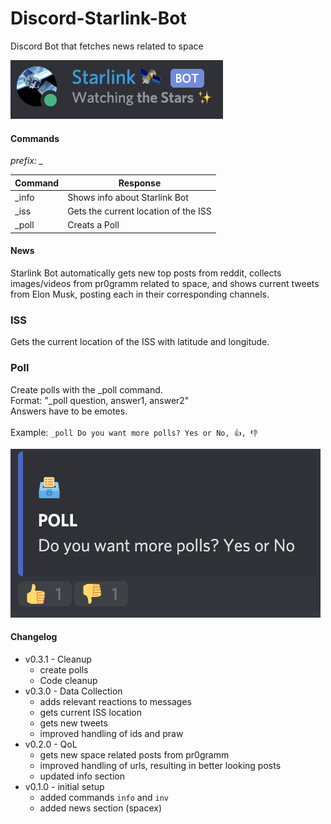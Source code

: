 # Discord-Starlink-Bot
Discord Bot that fetches news related to space

![Starlink Bot Profile Picture](images/github_starlink.png?raw=true "Title")

#### Commands

*prefix: _*

Command | Response
------- | --------
_info   | Shows info about Starlink Bot
_iss    | Gets the current location of the ISS
_poll   | Creats a Poll

#### News

Starlink Bot automatically gets new top posts from reddit, collects images/videos from pr0gramm related to space, and shows current tweets from Elon Musk, posting each in their corresponding channels.

### ISS

Gets the current location of the ISS with latitude and longitude.

### Poll

Create polls with the _poll command.\
Format: "_poll question, answer1, answer2"\
Answers have to be emotes.\
\
Example: `_poll Do you want more polls? Yes or No, 👍, 👎`

![Starlink Bot Poll example](images/github_starlink_poll.png?raw=true "Title")

#### Changelog
- v0.3.1 - Cleanup
  - create polls
  - Code cleanup
- v0.3.0 - Data Collection
  - adds relevant reactions to messages
  - gets current ISS location
  - gets new tweets
  - improved handling of ids and praw
- v0.2.0 - QoL
  - gets new space related posts from pr0gramm
  - improved handling of urls, resulting in better looking posts
  - updated info section
- v0.1.0 - initial setup
  - added commands `info` and `inv`
  - added news section (spacex)
